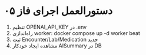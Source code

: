 # دستورالعمل اجرای فاز ۰۵
1) تنظیم OPENAI_API_KEY در .env
2) راه‌اندازی worker: docker compose up -d worker beat
3) ثبت Encounter/Lab/Medication جدید
4) مشاهده ایجاد خودکار AISummary در DB